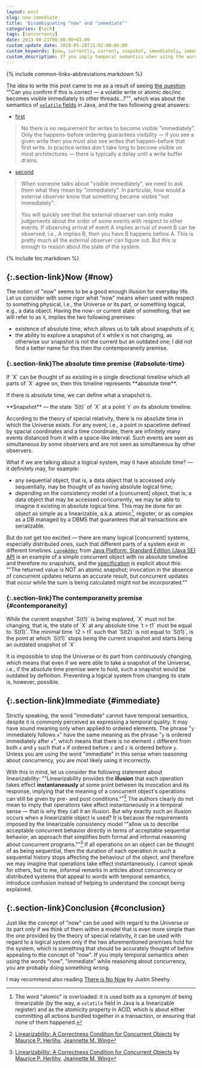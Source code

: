 ```yaml
---
layout: post
slug: now-immediate
title: 'Disambiguating "now" and "immediate"'
categories: [tech]
tags: [concurrency]
date: 2013-08-21T00:00:00+03:00
custom_update_date: 2020-05-28T11:02:00−06:00
custom_keywords: [now, currently, current, snapshot, immediately, immediate, instantaneously, instantaneous, instant, concurrency, distributed system, distributed computing]
custom_description: If you imply temporal semantics when using the words "now", "immediate" while reasoning about concurrency, you are probably doing something wrong.
---
```

{% include common-links-abbreviations.markdown %}

The idea to write this post came to me as a result of seeing [the question](http://cs.oswego.edu/pipermail/concurrency-interest/2013-August/011733.html)
<q>"Can you confirm if this is correct &mdash; a volatile write or atomic dec/inc becomes visible immediately to other threads&hellip;?"</q>,
which was about the semantics of [`volatile` fields](https://docs.oracle.com/javase/specs/jls/se14/html/jls-8.html#jls-8.3.1.4) in Java,
and the two following great answers:

* [first](http://cs.oswego.edu/pipermail/concurrency-interest/2013-August/011734.html)
> No there is no requirement for writes to become visible "immediately".
> Only the happens-before ordering guarantees visibility &mdash; if you see a given write then you must also see writes that happen-before that first write.
> In practice writes don't take long to become visible on most architectures &mdash; there is typically a delay until a write buffer drains.

* [second](http://cs.oswego.edu/pipermail/concurrency-interest/2013-August/011735.html)
> When someone talks about "visible immediately", we need to ask them what they mean by "immediately".
> In particular, how would a external observer know that something became visible "not immediately".
>
> You will quickly see that the external observer can only make judgements about the order of some events with respect to other events.
> If observing arrival of event A implies arrival of event B can be observed, i.e., A implies B, then you have B happens before A.
> This is pretty much  all the external observer can figure out. But this is enough to reason about the state of the system.

{% include toc.markdown %}

## [](#now){:.section-link}Now {#now}
The notion of "now" seems to be a good enough illusion for everyday life. Let us consider with some rigor what "now" means
when used with respect to something physical, i.e., the Universe or its part, or something logical, e.g., a data object.
Having the now- or current state of something, that we will refer to as `X`, implies the two following premises:
* existence of absolute time, which allows us to talk about snapshots of `X`;
* the ability to explore a snapshot of `X` while `X` is not changing, as otherwise our snapshot is not the current but an outdated one;
I did not find a better name for this then the contemporaneity premise.

### [](#absolute-time){:.section-link}The absolute time premise {#absolute-time}
<div class="info-block" markdown="1">
If `X` can be thought of as existing in a single directional timeline which all parts of `X` agree on,
then this timeline represents **absolute time**.
</div>

If there is absolute time, we can define what a snapshot is. 

<div class="info-block" markdown="1">
**Snapshot** &mdash; the state `S(t)` of `X` at a point `t` on its absolute timeline.
</div>

According to the theory of special relativity, there is no absolute time in which the Universe exists.
For any event, i.e., a point in spacetime defined by spacial coordinates and a time coordinate,
there are infinitely many events distanced from it with a space-like interval.
Such events are seen as simultaneous by some observers and are not seen as simultaneous by other observers.

What if we are talking about a logical system, may it have absolute time? &mdash; it definitely may, for example:
* any sequential object, that is, a data object that is accessed only sequentially, may be thought of as having absolute logical time;
* depending on the consistency model of a [concurrent] object, that is, a data object that may be accessed concurrently,
  we may be able to imagine it existing in absolute logical time.
  This may be done for an object as simple as a linearizable, a.k.a. atomic[^1], register,
  or as complex as a DB managed by a DBMS that guarantees that all transactions are serializable.

But do not get too excited &mdash; there are many logical [concurrent] systems, especially distributed ones, such that different parts of a system
exist in different timelines. [`LongAdder`](https://cr.openjdk.java.net/~iris/se/14/spec/fr/java-se-14-fr-spec/api/java.base/java/util/concurrent/atomic/LongAdder.html)
from [Java Platform, Standard Edition (Java SE) API](https://cr.openjdk.java.net/~iris/se/14/spec/fr/java-se-14-fr-spec/api/index.html)
is an example of a simple concurrent object with no absolute timeline and therefore no snapshots,
and the [specification](https://cr.openjdk.java.net/~iris/se/14/spec/fr/java-se-14-fr-spec/api/java.base/java/util/concurrent/atomic/LongAdder.html#sum()) is explicit about this:
<q>"The returned value is NOT an atomic snapshot; invocation in the absence of concurrent updates returns an accurate result,
but concurrent updates that occur while the sum is being calculated might not be incorporated."</q>

### [](#contemporaneity){:.section-link}The contemporaneity premise {#contemporaneity}
<div class="info-block" markdown="1">
While the current snapshot `S(t1)` is being explored,
`X` must not be changing, that is, the state of `X` at any absolute time `t > t1` must be equal to `S(t1)`.
The minimal time `t2 > t1` such that `S(t2)` is not equal to `S(t1)`, is the point at which `S(t1)` stops being the current snapshot
and starts being an outdated snapshot of `X`.
</div>

It is impossible to stop the Universe or its part from continuously changing, which means that even if we were able to take a snapshot of the Universe,
i.e., if the absolute time premise were to hold, such a snapshot would be outdated by definition.
Preventing a logical system from changing its state is, however, possible.

## [](#immediate){:.section-link}Immediate {#immediate}
Strictly speaking, the word "immediate" cannot have temporal semantics, despite it is commonly perceived as expressing a temporal quality.
It may have sound meaning only when applied to ordered elements. The phrase "`y` immediately follows `x`" have the same meaning as the phrase "`y` is ordered immediately after `x`",
which means that there is no element `z` different from both `x` and `y` such that `x` if ordered before `z` and `z` is ordered before `y`.
Unless you are using the word "immediate" in this sense when reasoning about concurrency, you are most likely using it incorrectly.

With this in mind, let us consider the following statement about linearizability:
<q>"Linearizability provides the **illusion** that each operation takes effect **instantaneously** at some point between its invocation and its response,
implying that the meaning of a concurrent object's operations can still be given by pre- and post conditions."</q>[^2]
The authors clearly do not mean to imply that operations take affect instantaneously in a temporal sense &mdash; that is why they call it an illusion.
But why exactly such an illusion occurs when a linearizable object is used? It is because the requirements imposed by the linearizable consistency model
<q>"allow us to describe acceptable concurrent behavior directly in terms of acceptable sequential behavior,
an approach that simplifies both formal and informal reasoning about concurrent programs."</q>[^2]
If all operations on an object can be thought of as being sequential,
then the duration of each operation in such a sequential history stops affecting the behaviour of the object,
and therefore we may imagine that operations take effect instantaneously.
I cannot speak for others, but to me, informal remarks in articles about concurrency or distributed systems that appeal to words with temporal semantics,
introduce confusion instead of helping to understand the concept being explained.

## [](#conclustion){:.section-link}Conclusion {#conclusion}
Just like the concept of "now" can be used with regard to the Universe or its part
only if we think of them within a model that is even more simple than the one provided by the theory of special relativity,
it can be used with regard to a logical system only if the two aforementioned premises hold for the system,
which is something that should be accurately thought of before appealing to the concept of "now".
If you imply temporal semantics when using the words "now", "immediate" while reasoning about concurrency, you are probably doing something wrong.

I may recommend also reading [There is No Now](https://dl.acm.org/doi/10.1145/2742694.2745385)<span class="insignificant">&nbsp;by Justin Sheehy</span>.

[^1]: The word "atomic" is overloaded: it is used both as a synonym of being linearizable (by the way, a `volatile` field in Java is a linearizable register)
    and as the atomicity property in ACID, which is about either committing all actions bundled together in a transaction, or ensuring that none of them happened.

[^2]: [Linearizability: A Correctness Condition for Concurrent Objects](https://cs.brown.edu/~mph/HerlihyW90/p463-herlihy.pdf)<span class="insignificant sub">&nbsp;by [Maurice P. Herlihy](https://cs.brown.edu/~mph/), [Jeannette M. Wing](http://www.cs.cmu.edu/~wing/)</span>
